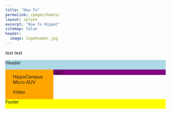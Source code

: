 ```yaml
---
title: "How To"
permalink: /pages/howto/
layout: splash
excerpt: "How To HippoC"
sitemap: false
header:
  image: logoheader.jpg
---
```

<style>
  .container{
    width: 100%;
    margin: 0 auto;
  }
  
  .header{
    height: 30px;
    background-color: lightblue;
  }
  
  .two_container{
  
  }
  .container_left{  
    background-color: orange;
    float: left;
    width: 30%;
  }
  
  .container_right{
    background-color: purple;
    float: right;
    width: 70%;
  }
  
  .footer{
    background-color: yellow;
    height: 30px; 
  }



</style>
test test

<div class="container">
  <div class="header">Header</div>
  <div class="two_container">
    <div class="container_left"><ul>HippoCampus Micro AUV</ul><ul> Video</ul></div>
    <div class="container_right">right</div>
    <div style="clear:both;"></div>
  </div>
  <div class="footer">Footer</div>
</div>
